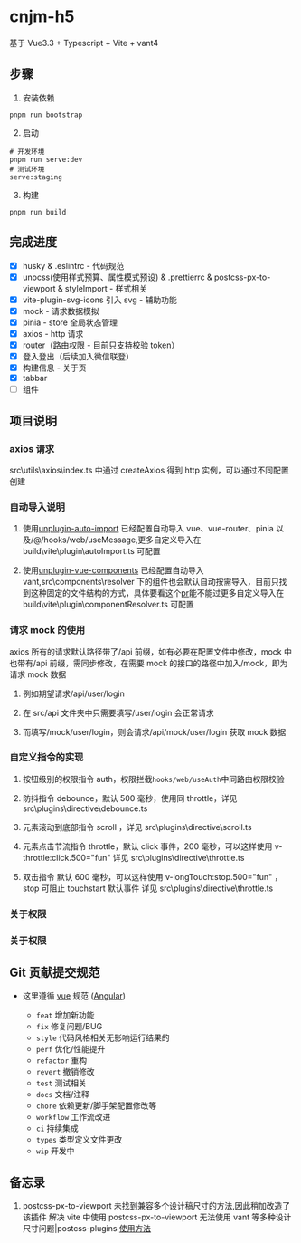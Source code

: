 # cnjm-h5

基于 Vue3.3 + Typescript + Vite + vant4

## 步骤

1. 安装依赖

```
pnpm run bootstrap
```

2. 启动

```
# 开发环境
pnpm run serve:dev
# 测试环境
serve:staging
```

3. 构建

```
pnpm run build
```

## 完成进度

- [x] husky & .eslintrc - 代码规范
- [x] unocss(使用样式预算、属性模式预设) & .prettierrc & postcss-px-to-viewport & styleImport - 样式相关
- [x] vite-plugin-svg-icons 引入 svg - 辅助功能
- [x] mock - 请求数据模拟
- [x] pinia - store 全局状态管理
- [x] axios - http 请求
- [x] router（路由权限 - 目前只支持校验 token）
- [x] 登入登出（后续加入微信联登）
- [x] 构建信息 - 关于页
- [x] tabbar
- [ ] 组件

## 项目说明

### axios 请求

src\utils\axios\index.ts 中通过 createAxios 得到 http 实例，可以通过不同配置创建

### 自动导入说明

1. 使用[unplugin-auto-import](https://github.com/antfu/unplugin-auto-import) 已经配置自动导入 vue、vue-router、pinia 以及/@/hooks/web/useMessage,更多自定义导入在 build\vite\plugin\autoImport.ts 可配置

2. 使用[unplugin-vue-components](https://github.com/antfu/unplugin-vue-components) 已经配置自动导入 vant,src\components\resolver 下的组件也会默认自动按需导入，目前只找到这种固定的文件结构的方式，具体要看这个[pr](https://github.com/antfu/unplugin-vue-components/pull/645)能不能过更多自定义导入在 build\vite\plugin\componentResolver.ts 可配置

### 请求 mock 的使用

axios 所有的请求默认路径带了/api 前缀，如有必要在配置文件中修改，mock 中也带有/api 前缀，需同步修改，在需要 mock 的接口的路径中加入/mock，即为请求 mock 数据

1. 例如期望请求/api/user/login

2. 在 src/api 文件夹中只需要填写/user/login 会正常请求

3. 而填写/mock/user/login，则会请求/api/mock/user/login 获取 mock 数据

### 自定义指令的实现

1. 按钮级别的权限指令 auth，权限拦截`hooks/web/useAuth`中同路由权限校验

2. 防抖指令 debounce，默认 500 毫秒，使用同 throttle，详见 src\plugins\directive\debounce.ts

3. 元素滚动到底部指令 scroll ，详见 src\plugins\directive\scroll.ts

4. 元素点击节流指令 throttle，默认 click 事件，200 毫秒，可以这样使用 v-throttle:click.500="fun" 详见 src\plugins\directive\throttle.ts

5. 双击指令 默认 600 毫秒，可以这样使用 v-longTouch:stop.500="fun" ，stop 可阻止 touchstart 默认事件 详见 src\plugins\directive\throttle.ts

### 关于权限

### 关于权限

## Git 贡献提交规范

- 这里遵循 [vue](https://github.com/vuejs/vue/blob/dev/.github/COMMIT_CONVENTION.md) 规范 ([Angular](https://github.com/conventional-changelog/conventional-changelog/tree/master/packages/conventional-changelog-angular))

  - `feat` 增加新功能
  - `fix` 修复问题/BUG
  - `style` 代码风格相关无影响运行结果的
  - `perf` 优化/性能提升
  - `refactor` 重构
  - `revert` 撤销修改
  - `test` 测试相关
  - `docs` 文档/注释
  - `chore` 依赖更新/脚手架配置修改等
  - `workflow` 工作流改进
  - `ci` 持续集成
  - `types` 类型定义文件更改
  - `wip` 开发中

## 备忘录

1. postcss-px-to-viewport 未找到兼容多个设计稿尺寸的方法,因此稍加改造了该插件
   解决 vite 中使用 postcss-px-to-viewport 无法使用 vant 等多种设计尺寸问题|postcss-plugins
   [使用方法](https://blog.csdn.net/weixin_42998707/article/details/124150578)
